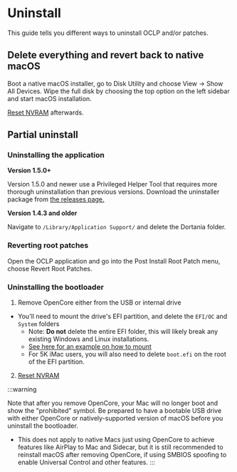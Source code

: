 # Uninstall

This guide tells you different ways to uninstall OCLP and/or patches.

## Delete everything and revert back to native macOS

Boot a native macOS installer, go to Disk Utility and choose View -> Show All Devices. Wipe the full disk by choosing the top option on the left sidebar and start macOS installation.

[Reset NVRAM](https://support.apple.com/HT204063) afterwards.

## Partial uninstall

### Uninstalling the application

**Version 1.5.0+**

Version 1.5.0 and newer use a Privileged Helper Tool that requires more thorough uninstallation than previous versions. Download the uninstaller package from [the releases page.](https://github.com/dortania/OpenCore-Legacy-Patcher/releases)

**Version 1.4.3 and older**

Navigate to `/Library/Application Support/` and delete the Dortania folder.

### Reverting root patches

Open the OCLP application and go into the Post Install Root Patch menu, choose Revert Root Patches.

### Uninstalling the bootloader

1. Remove OpenCore either from the USB or internal drive

  * You'll need to mount the drive's EFI partition, and delete the `EFI/OC` and `System` folders
    * Note: **Do not** delete the entire EFI folder, this will likely break any existing Windows and Linux installations.
    * [See here for an example on how to mount](https://dortania.github.io/OpenCore-Post-Install/universal/oc2hdd.html)
    * For 5K iMac users, you will also need to delete `boot.efi` on the root of the EFI partition.

2. [Reset NVRAM](https://support.apple.com/HT204063)

:::warning

Note that after you remove OpenCore, your Mac will no longer boot and show the "prohibited" symbol. Be prepared to have a bootable USB drive with either OpenCore or natively-supported version of macOS before you uninstall the bootloader.

* This does not apply to native Macs just using OpenCore to achieve features like AirPlay to Mac and Sidecar, but it is still recommended to reinstall macOS after removing OpenCore, if using SMBIOS spoofing to enable Universal Control and other features.
:::


